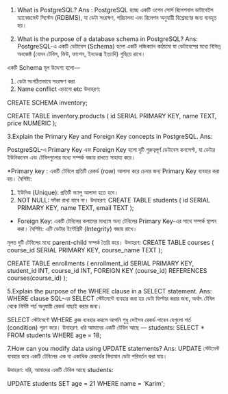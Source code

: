 1. What is PostgreSQL?
Ans : PostgreSQL হচ্ছে একটি  ওপেন সোর্স রিলেশনাল ডাটাবেইস ম্যানেজমেন্ট সিস্টেম (RDBMS), যা ডেটা সংরক্ষণ, পরিচালনা এবং রিলেশন অনুযায়ী বিশ্লেষণের জন্য ব্যবহৃত হয়।

2. What is the purpose of a database schema in PostgreSQL?
Ans: PostgreSQL-এ একটি ডেটাবেস (Schema) হলো একটি লজিক্যাল কাঠামো যা ডেটাবেসের মধ্যে বিভিন্ন অবজেক্ট (যেমন টেবিল, ভিউ, ফাংশন, ইনডেক্স ইত্যাদি) গুছিয়ে রাখে।

একটি Schema  মূল উদ্দেশ্য হলো—
 1. ডেটা সংগঠিতভাবে সংরক্ষণ করা
 2. Name conflict এড়ানো
 etc
 উদাহরণ:

CREATE SCHEMA inventory;

CREATE TABLE inventory.products (
    id SERIAL PRIMARY KEY,
    name TEXT,
    price NUMERIC
);

3.Explain the Primary Key and Foreign Key concepts in PostgreSQL.
Ans: 

PostgreSQL-এ Primary Key এবং Foreign Key হলো দুটি গুরুত্বপূর্ণ ডেটাবেস কনসেপ্ট, যা ডেটার ইউনিকনেস এবং টেবিলগুলোর মধ্যে সম্পর্ক বজায় রাখতে সাহায্য করে।

*Primary key : একটি টেবিলে প্রতিটি রেকর্ড (row) আলাদা করে চেনার জন্য Primary Key ব্যবহার করা হয়।
 বৈশিষ্ট্য: 
  1. ইউনিক (Unique): প্রতিটি ভ্যালু আলাদা হতে হবে।
  2. NOT NULL: ফাঁকা রাখা যাবে না।
 উদাহরণ:
  CREATE TABLE students (
    id SERIAL PRIMARY KEY,
    name TEXT,
    email TEXT
);

* Foreign Key: একটি টেবিলের কলামের মাধ্যমে অন্য টেবিলের Primary Key-এর সাথে সম্পর্ক স্থাপন করা।
  বৈশিষ্ট্য:
এটি ডেটার ইন্টেগ্রিটি (Integrity) বজায় রাখে।

মূলত দুটি টেবিলের মধ্যে parent-child সম্পর্ক তৈরি করে।
 উদাহরণ:
  CREATE TABLE courses (
    course_id SERIAL PRIMARY KEY,
    course_name TEXT
);

CREATE TABLE enrollments (
    enrollment_id SERIAL PRIMARY KEY,
    student_id INT,
    course_id INT,
    FOREIGN KEY (course_id) REFERENCES courses(course_id)
);

5.Explain the purpose of the WHERE clause in a SELECT statement.
Ans: WHERE clause SQL-এর SELECT স্টেটমেন্টে ব্যবহার করা হয় ডেটা ফিল্টার করার জন্য, অর্থাৎ টেবিল থেকে নির্দিষ্ট শর্ত অনুযায়ী রেকর্ড বাছাই করার জন্য।

SELECT স্টেটমেন্টে WHERE ক্লজ ব্যবহার করলে আপনি শুধু সেইসব রেকর্ড পাবেন যেগুলো শর্ত (condition) পূরণ করে।
উদাহরণ: ধরি আমাদের একটি টেবিল আছে — students:
SELECT * FROM students
WHERE age = 18;

7.How can you modify data using UPDATE statements?
Ans: UPDATE স্টেটমেন্ট ব্যবহার করে একটি টেবিলের এক বা একাধিক রেকর্ডের বিদ্যমান ডেটা পরিবর্তন করা যায়।

 উদাহরণ:
ধরি, আমাদের একটি টেবিল আছে students:

  UPDATE students
SET age = 21
WHERE name = 'Karim';